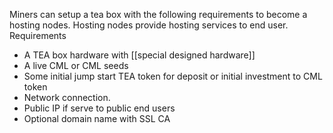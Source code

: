 Miners can setup a tea box with the following requirements to become a hosting nodes. Hosting nodes provide hosting services to end user.
Requirements
- A TEA box hardware with [[special designed hardware]]
- A live CML or CML seeds
- Some initial jump start TEA token for deposit or initial investment to CML token
- Network connection. 
- Public IP if serve to public end users
- Optional domain name with SSL CA
